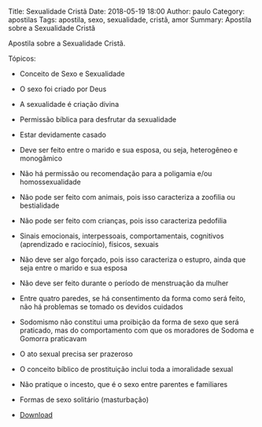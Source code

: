 Title: Sexualidade Cristã
Date: 2018-05-19 18:00
Author: paulo
Category: apostilas
Tags: apostila, sexo, sexualidade, cristã, amor
Summary: Apostila sobre a Sexualidade Cristã

Apostila sobre a Sexualidade Cristã.

Tópicos:

- Conceito de Sexo e Sexualidade
- O sexo foi criado por Deus
- A sexualidade é criação divina
- Permissão bíblica para desfrutar da sexualidade
- Estar devidamente casado
- Deve ser feito entre o marido e sua esposa, ou seja, heterogêneo e monogâmico
- Não há permissão ou recomendação para a poligamia e/ou homossexualidade
- Não pode ser feito com animais, pois isso caracteriza a zoofilia ou bestialidade
- Não pode ser feito com crianças, pois isso caracteriza pedofilia
- Sinais emocionais, interpessoais, comportamentais, cognitivos (aprendizado e raciocínio), físicos, sexuais
- Não deve ser algo forçado, pois isso caracteriza o estupro, ainda que seja entre o marido e sua esposa
- Não deve ser feito durante o período de menstruação da mulher
- Entre quatro paredes, se há consentimento da forma como será feito, não há problemas se tomado os devidos cuidados
- Sodomismo não constitui uma proibição da forma de sexo que será praticado, mas do comportamento com que os moradores de Sodoma e Gomorra praticavam
- O ato sexual precisa ser prazeroso
- O conceito bíblico de prostituição inclui toda a imoralidade sexual
- Não pratique o incesto, que é o sexo entre parentes e familiares
- Formas de sexo solitário (masturbação)


- [Download](https://www.dropbox.com/s/9mwgwzrurjl4wen/Sexualidade%20Crist%C3%A3.pdf?dl=1)